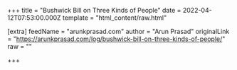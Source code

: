 
+++
title = "Bushwick Bill on Three Kinds of People"
date = 2022-04-12T07:53:00.000Z
template = "html_content/raw.html"

[extra]
feedName = "arunkprasad.com"
author = "Arun Prasad"
originalLink = "https://arunkprasad.com/log/bushwick-bill-on-three-kinds-of-people/"
raw = ""

+++

